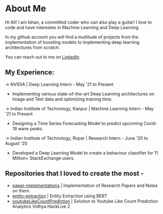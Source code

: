 # About Me
Hi All! I am Ishan, a committed coder who can also play a guitar! I love to code and have interestes in Machine Learning and Deep Learning.
  
In my github account you will find a multitude of projects from the implementation of boosting models to implementing deep learning architectures from scratch.
  
You can reach out to me on [LinkedIn](https://www.linkedin.com/in/ishandutta0098)

## My Experience:
-> NVIDIA | Deep Learning Intern - May '21 to Present
- Implementing various state-of-the-art Deep Learning architectures on Image and Text data and optimizing training time.

-> Indian Institute of Technology, Kanpur | Machine Learning Intern - May '21 to Present
- Designing a Time Series Forecasting Model to predict upcoming Covid-19 wave peaks

-> Indian Institute of Technology, Ropar | Research Intern - June '20 to August '20
- Developed a Deep Learning Model to create a behaviour classifier for 11 Million+ StackExchange users.

## Repositories that I loved to create the most - 
- [paper-implementations](https://github.com/ishandutta0098/paper-implementations) | Implementation of Research Papers and Notes on them.
- [entity-extraction](https://github.com/ishandutta0098/entity-extraction) | Entity Extraction using BERT
- [youtubeLikeCountPrediction](https://github.com/ishandutta0098/youtubeLikeCountPrediction) | Solution to Youtube Like Count Prediction Analytics Vidhya HackLive 2
